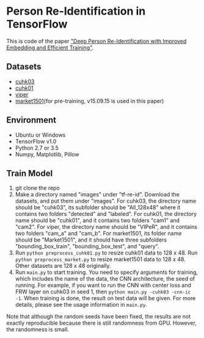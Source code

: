 # Person Re-Identification in TensorFlow

This is code of the paper ["Deep Person Re-Identification with Improved Embedding and Efficient Training"](https://arxiv.org/abs/1705.03332). 

## Datasets
- [cuhk03](http://www.ee.cuhk.edu.hk/~rzhao/) 
- [cuhk01](http://www.ee.cuhk.edu.hk/~rzhao/)
- [viper](https://vision.soe.ucsc.edu/node/178)
- [market1501](http://www.liangzheng.org/Project/project_reid.html)(for pre-training, v15.09.15 is used in this paper)

## Environment
- Ubuntu or Windows
- TensorFlow v1.0
- Python 2.7 or 3.5
- Numpy, Matplotlib, Pillow

## Train Model
1. git clone the repo
2. Make a directory named "images" under "tf-re-id". Download the datasets, and put them under "images". For cuhk03, the directory name should be "cuhk03", its subfolder should be "All_128x48" where it contains two folders "detected" and "labeled". For cuhk01, the directory name should be "cuhk01", and it contains two folders "cam1" and "cam2". For viper, the directory name should be "VIPeR", and it contains two folders "cam_a" and "cam_b". For market1501, its folder name should be "Market1501", and it should have three subfolders "bounding_box_train", "bounding_box_test", and "query".
3. Run ``python preprocess_cuhk01.py`` to resize cuhk01 data to 128 x 48. Run ``python preprocess_market.py`` to resize market1501 data to 128 x 48. Other datasets are 128 x 48 originally.
4. Run ``main.py`` to start training. You need to specify arguments for training, which includes the name of the data, the CNN architecture, the seed of running. For example, if you want to run the CNN with center loss and FRW layer on cuhk03 in seed 1, then ``python main.py -cuhk03 -cnn-ic -1``. When training is done, the result on test data will be given. For more details, please see the usage information in ``main.py``.

Note that although the random seeds have been fixed, the results are not exactly reproducible because there is still randomness from GPU. However, the randomness is small.
